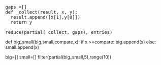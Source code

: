 
<pre>
gaps =[]
def _collect(result, x, y):
  result.append([x[1],y[0]])
  return y

reduce(partial(_collect, gaps), entries)
</pre>

def big_small(big,small,compare,x):
  if x >=compare:
     big.append(x)
  else:
     small.append(x)

big=[]
small=[]
filter(partial(big_small,5),range(10))
